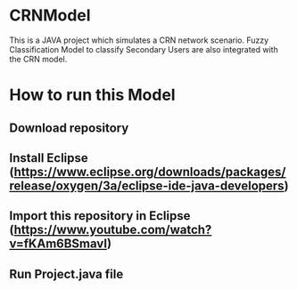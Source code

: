 # CRNModel
This is a JAVA project which simulates a CRN network scenario. Fuzzy Classification Model to classify Secondary Users are also integrated with the CRN model.

# How to run this Model
## Download repository
## Install Eclipse (https://www.eclipse.org/downloads/packages/release/oxygen/3a/eclipse-ide-java-developers)
## Import this repository in Eclipse (https://www.youtube.com/watch?v=fKAm6BSmavI)
## Run Project.java file

